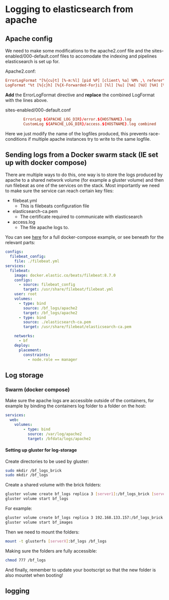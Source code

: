 # Logging to elasticsearch from apache
## Apache config

We need to make some modifications to the apache2.conf file and the sites-enabled/000-default.conf files to accomodate the indexing and pipelines
elasticsearch is set up for.

Apache2.conf:
```conf
ErrorLogFormat "[%{cu}t] [%-m:%l] [pid %P] [client\ %a] %M% ,\ referer\ %{Referer}i"
LogFormat "%t [%{c}h] [%{X-Forwarded-For}i] [%l] [%u] [%m] [%U] [%H] [%>s] [%b] [%{ms}T] [%{Referer}i] [%{User-Agent}i]" combined
```
**Add** the ErrorLogFormat directive and **replace** the combined LogFormat with the lines above.


sites-enabled/000-default.conf
```conf
        ErrorLog ${APACHE_LOG_DIR}/error.${HOSTNAME}.log
        CustomLog ${APACHE_LOG_DIR}/access.${HOSTNAME}.log combined
```
Here we just modify the name of the logfiles produced, this prevents race-conditions if multiple apache instances try to write to the same logfile.

## Sending logs from a Docker swarm stack (IE set up with docker compose)
There are multiple ways to do this, one way is to store the logs produced by apache to a shared network volume (for example a gluster volume) 
and then run filebeat as one of the services on the stack. Most importantly we need to make sure the service can reach certain key files:
- filebeat.yml
    - This is filebeats configuration file
- elasticsearch-ca.pem
    - The certificate required to communicate with elasticsearch
- access.log
    - The file apache logs to.
     
You can see [here](./code/docker-compose.yml) for a full docker-compose example, or see beneath for the relevant parts:
```yaml
configs:
  filebeat_config:
    file: ./filebeat.yml
services:
  filebeat:
    image: docker.elastic.co/beats/filebeat:8.7.0
    configs:
      - source: filebeat_config
        target: /usr/share/filebeat/filebeat.yml
    user: root
    volumes:
      - type: bind
        source: /bf_logs/apache2
        target: /bf_logs/apache2
      - type: bind
        source: ./elasticsearch-ca.pem
        target: /usr/share/filebeat/elasticsearch-ca.pem

    networks:
      - bf
    deploy:
      placement:
        constraints:
          - node.role == manager
```

## Log storage
### Swarm (docker compose)

Make sure the apache logs are accessible outside of the containers, for example by binding the containers log folder to a folder on the host:

```yaml
services:
  web:
    volumes:
        - type: bind
          source: /var/log/apache2
          target: /bfdata/logs/apache2
```

#### Setting up gluster for log-storage
Create directories to be used by gluster:
```bash
sudo mkdir /bf_logs_brick 
sudo mkdir /bf_logs
```

Create a shared volume with the brick folders:
```bash
gluster volume create bf_logs replica 3 [server1]:/bf_logs_brick [server2]:/bf_logs_brick [server3]:/bf_logs_brick force
gluster volume start bf_logs
```

For example:
```bash
gluster volume create bf_logs replica 3 192.168.133.157:/bf_logs_brick 192.168.128.213:/bf_logs_brick 192.168.130.244:/bf_logs_brick force
gluster volume start bf_images
```

Then we need to mount the folders:
```bash
mount -t glusterfs [serverX]:bf_logs /bf_logs
```

Making sure the folders are fully accessible:
```bash
chmod 777 /bf_logs
```

And finally, remember to update your bootscript so that the new folder is also mountet when booting!
## logging

